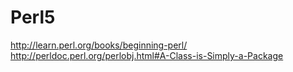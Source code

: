# Perl5
http://learn.perl.org/books/beginning-perl/
http://perldoc.perl.org/perlobj.html#A-Class-is-Simply-a-Package
